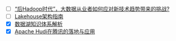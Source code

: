 - [ ] [“后Hadoop时代”，大数据从业者如何应对新技术趋势带来的挑战?](https://mp.weixin.qq.com/s/b5AtjDi9VK-v8tx1xbapaQ)
- [ ] [Lakehouse架构指南](https://mp.weixin.qq.com/s/GJpGlpeUW8kV4vvs2PwCYQ)
- [x] [数据湖知识体系解析](https://smartsi.blog.csdn.net/article/details/132353800)
- [x] [Apache Hudi在腾讯的落地与应用](https://smartsi.blog.csdn.net/article/details/132442418)
